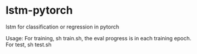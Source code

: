 # lstm-pytorch
lstm for classification or regression in pytorch


Usage:
For training, sh train.sh, the eval progress is in each training epoch.
For test, sh test.sh
